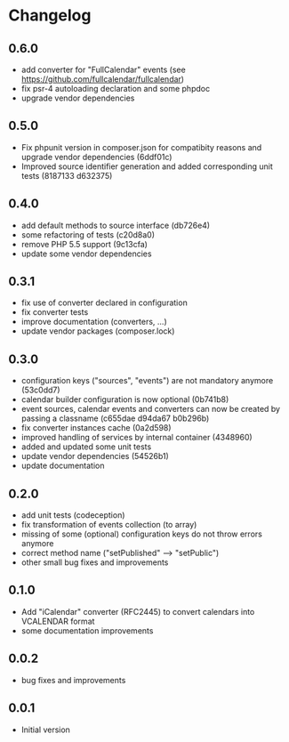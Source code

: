 # Changelog

## 0.6.0

 - add converter for "FullCalendar" events (see https://github.com/fullcalendar/fullcalendar)
 - fix psr-4 autoloading declaration and some phpdoc
 - upgrade vendor dependencies

## 0.5.0

 - Fix phpunit version in composer.json for compatibity reasons and upgrade vendor dependencies (6ddf01c)
 - Improved source identifier generation and added corresponding unit tests (8187133 d632375)

## 0.4.0

 - add default methods to source interface (db726e4)
 - some refactoring of tests (c20d8a0)
 - remove PHP 5.5 support (9c13cfa)
 - update some vendor dependencies

## 0.3.1

 - fix use of converter declared in configuration
 - fix converter tests
 - improve documentation (converters, ...)
 - update vendor packages (composer.lock)

## 0.3.0

 - configuration keys ("sources", "events") are not mandatory anymore (53c0dd7)
 - calendar builder configuration is now optional (0b741b8)
 - event sources, calendar events and converters can now be created by passing a classname (c655dae d94da67 b0b296b)
 - fix converter instances cache (0a2d598)
 - improved handling of services by internal container (4348960)
 - added and updated some unit tests
 - update vendor dependencies (54526b1)
 - update documentation

## 0.2.0

 - add unit tests (codeception)
 - fix transformation of events collection (to array)
 - missing of some (optional) configuration keys do not throw errors anymore
 - correct method name ("setPublished" --> "setPublic")
 - other small bug fixes and improvements

## 0.1.0

 - Add "iCalendar" converter (RFC2445) to convert calendars into VCALENDAR format
 - some documentation improvements

## 0.0.2

 - bug fixes and improvements

## 0.0.1

- Initial version
